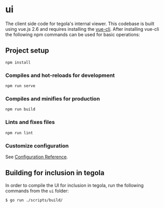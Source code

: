 # ui

The client side code for tegola's internal viewer. This codebase is built using vue.js 2.6 and requires installing the [vue-cli](https://cli.vuejs.org/). After installing vue-cli the following npm commands can be used for basic operations:

## Project setup
```
npm install
```

### Compiles and hot-reloads for development
```
npm run serve
```

### Compiles and minifies for production
```
npm run build
```

### Lints and fixes files
```
npm run lint
```

### Customize configuration
See [Configuration Reference](https://cli.vuejs.org/config/).


## Building for inclusion in tegola

In order to compile the UI for inclusion in tegola, run the following commands from the `ui` folder:

```console
$ go run ./scripts/build/
```


